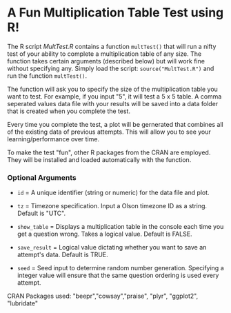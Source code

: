 # A Fun Multiplication Table Test using R!
The R script *MultTest.R* contains a function ```multTest()``` that will run a nifty test of your ability to complete a multiplication table of any size.  The function takes certain arguments (described below) but will work fine without specifying any.  Simply load the script: ```source("MultTest.R")``` and run the function ```multTest()```.

The function will ask you to specify the size of the multiplication table you want to test.  For example, if you input "5", it will test a 5 x 5 table.  A comma seperated values data file with your results will be saved into a data folder that is created when you complete the test.  

Every time you complete the test, a plot will be gernerated that combines all of the existing data of previous attempts.  This will allow you to see your learning/performance over time.

To make the test "fun", other R packages from the CRAN are employed.  They will be installed and loaded automatically with the function.

### Optional Arguments

- ```id``` = A unique identifier (string or numeric) for the data file and plot.

- ```tz``` = Timezone specification.  Input a Olson timezone ID as a string.  Default is "UTC".

- ```show_table``` = Displays a multiplication table in the console each time you get a question wrong.  Takes a logical value.  Default is FALSE.

- ```save_result``` = Logical value dictating whether you want to save an attempt's data. Default is TRUE.

- ```seed``` = Seed input to determine random number generation.  Specifying a integer value will ensure that the same question ordering is used every attempt.

CRAN Packages used:
"beepr","cowsay","praise", "plyr", "ggplot2", "lubridate"
